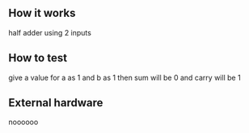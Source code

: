 <!---

This file is used to generate your project datasheet. Please fill in the information below and delete any unused
sections.

You can also include images in this folder and reference them in the markdown. Each image must be less than
512 kb in size, and the combined size of all images must be less than 1 MB.
-->

## How it works

half adder using 2 inputs

## How to test

give a value for a as 1 and b as 1 then sum will be 0 and carry will be 1

## External hardware

noooooo
